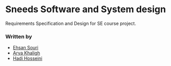 # Sneeds Software and System design 
Requirements Specification and Design for SE course project.

### Written by 
* [Ehsan Souri](https://github.com/ehsansouri23)
* [Arya Khaligh](https://github.com/aryabartar/)
* [Hadi Hosseini](https://github.com/AngryMan0)
